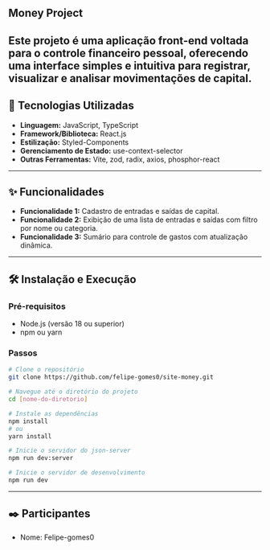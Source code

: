 ## Money Project

Este projeto é uma aplicação front-end voltada para o controle financeiro pessoal, oferecendo uma interface simples e intuitiva para registrar, visualizar e analisar movimentações de capital.
---

## 🚀 Tecnologias Utilizadas
- **Linguagem:** JavaScript, TypeScript
- **Framework/Biblioteca:** React.js
- **Estilização:** Styled-Components
- **Gerenciamento de Estado:**  use-context-selector
- **Outras Ferramentas:** Vite, zod, radix, axios, phosphor-react
---

## ✨ Funcionalidades
- **Funcionalidade 1:** Cadastro de entradas e saídas de capital.
- **Funcionalidade 2:** Exibição de uma lista de entradas e saídas com filtro por nome ou categoria.
- **Funcionalidade 3:** Sumário para controle de gastos com atualização dinâmica.

---

## 🛠️ Instalação e Execução
### Pré-requisitos
- Node.js (versão 18 ou superior)
- npm ou yarn

### Passos
```bash
# Clone o repositório
git clone https://github.com/felipe-gomes0/site-money.git

# Navegue até o diretório do projeto
cd [nome-do-diretorio]

# Instale as dependências
npm install
# ou
yarn install

# Inicie o servidor do json-server
npm run dev:server

# Inicie o servidor de desenvolvimento
npm run dev
```
---

## ✒️ Participantes
- Nome: Felipe-gomes0
